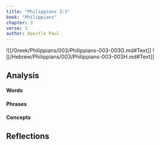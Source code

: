```yaml
---
title: "Philippians 3:3"
book: "Philippians"
chapter: 3
verse: 3
author: Apostle Paul
---
```

![[/Greek/Philippians/003/Philippians-003-003G.md#Text]]
![[/Hebrew/Philippians/003/Philippians-003-003H.md#Text]]

## Analysis

#### Words

#### Phrases

#### Concepts

## Reflections
